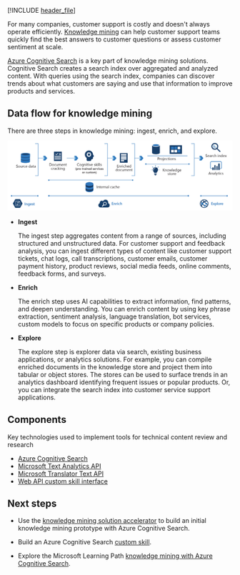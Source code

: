 
<!-- cSpell:ignore pracjain keyphrase -->

[!INCLUDE [header_file](../../../includes/sol-idea-header.md)]

For many companies, customer support is costly and doesn't always operate efficiently. [Knowledge mining](https://azure.microsoft.com/solutions/knowledge-mining/) can help customer support teams quickly find the best answers to customer questions or assess customer sentiment at scale.

[Azure Cognitive Search](/azure/search/search-what-is-azure-search) is a key part of knowledge mining solutions. Cognitive Search creates a search index over aggregated and analyzed content. With queries using the search index, companies can discover trends about what customers are saying and use that information to improve products and services.

## Data flow for knowledge mining

There are three steps in knowledge mining: ingest, enrich, and explore.

![Architecture diagram: knowledge mining for customer feedback and analytics with 3 steps: ingest, enrich, explore.](../media/knowledge-mining-customer-feedback-and-analytics.png)

- **Ingest**

  The ingest step aggregates content from a range of sources, including structured and unstructured data. For customer support and feedback analysis, you can ingest different types of content like customer support tickets, chat logs, call transcriptions, customer emails, customer payment history, product reviews, social media feeds, online comments, feedback forms, and surveys.

- **Enrich**

  The enrich step uses AI capabilities to extract information, find patterns, and deepen understanding. You can enrich content by using key phrase extraction, sentiment analysis, language translation, bot services, custom models to focus on specific products or company policies.

- **Explore**

  The explore step is explorer data via search, existing business applications, or analytics solutions. For example, you can compile enriched documents in the knowledge store and project them into tabular or object stores. The stores can be used to surface trends in an analytics dashboard identifying frequent issues or popular products. Or, you can integrate the search index into customer service support applications.

## Components

Key technologies used to implement tools for technical content review and research

- [Azure Cognitive Search](/azure/search/)
- [Microsoft Text Analytics API](https://azure.microsoft.com/services/cognitive-services/text-analytics/)
- [Microsoft Translator Text API](https://azure.microsoft.com/services/cognitive-services/translator-text-api/)
- [Web API custom skill interface](/azure/search/cognitive-search-custom-skill-interface)

## Next steps

- Use the [knowledge mining solution accelerator](/samples/azure-samples/azure-search-knowledge-mining/azure-search-knowledge-mining/) to build an initial knowledge mining prototype with Azure Cognitive Search.

- Build an Azure Cognitive Search [custom skill](/azure/search/cognitive-search-custom-skill-interface).

- Explore the Microsoft Learning Path [knowledge mining with Azure Cognitive Search](/learn/paths/implement-knowledge-mining-azure-cognitive-search/).
